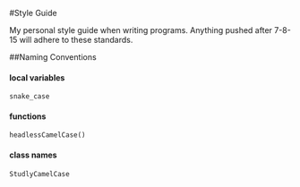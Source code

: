 #Style Guide

My personal style guide when writing programs. Anything pushed after 7-8-15 will adhere to these standards.

##Naming Conventions


#### local variables

    snake_case
  

#### functions

    headlessCamelCase()
    
#### class names
    
    StudlyCamelCase
